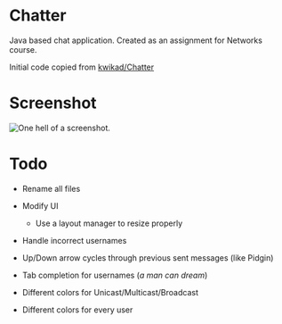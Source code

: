 # Chatter

Java based chat application. Created as an assignment for Networks course.

Initial code copied from [kwikad/Chatter](https://github.com/kwikadi/Chatter)

# Screenshot

![One hell of a screenshot.](http://i.imgur.com/5BuQXdT.png)

# Todo

* Rename all files
* Modify UI
  * Use a layout manager to resize properly

* Handle incorrect usernames
* Up/Down arrow cycles through previous sent messages (like Pidgin)

* Tab completion for usernames (*a man can dream*)

* Different colors for Unicast/Multicast/Broadcast
* Different colors for every user
